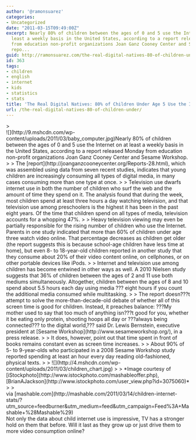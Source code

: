 ```yaml
---
author: '@ramonsuarez'
categories:
- Uncategorized
date: "2011-03-15T09:49:00Z"
excerpt: Nearly 80% of children between the ages of 0 and 5 use the Internet on at
  least a weekly basis in the United States, according to a report released Monday
  from education non-profit organizations Joan Ganz Cooney Center and Sesame Workshop.The
  repo...
guid: http://ramonsuarez.com/the-real-digital-natives-80-of-children-under
id: 363
tags:
- children
- english
- internet
- kids
- statistics
- stats
title: 'The Real Digital Natives: 80% of Children Under Age 5 Use the Internet [STATS]'
url: /the-real-digital-natives-80-of-children-under/
---
```


<div class="posterous_bookmarklet_entry">> <div>![](http://9.mshcdn.com/wp-content/uploads/2011/03/baby_computer.jpg)Nearly 80% of children between the ages of 0 and 5 use the Internet on at least a weekly basis in the United States, according to a report released Monday from education non-profit organizations Joan Ganz Cooney Center and Sesame Workshop.
> 
> The [report](http://joanganzcooneycenter.org/Reports-28.html), which was assembled using data from seven recent studies, indicates that young children are increasingly consuming all types of digital media, in many cases consuming more than one type at once.
> 
> Television use dwarfs internet use in both the number of children who surf the web and the amount of time they spend on it. The analysis found that during the week, most children spend at least three hours a day watching television, and that television use among preschoolers is the highest it has been in the past eight years. Of the time that children spend on all types of media, television accounts for a whopping 47%.
> 
> Heavy television viewing may even be partially responsible for the rising number of children who use the Internet. Parents in one study indicated that more than 60% of children under age three watch video online. That percentage decreases as children get older (the report suggests this is because school-age children have less time at home), but even 8- to 18-year-old children reported in another study that they consume about 20% of their video content online, on cellphones, or on other portable devices like iPods.
> 
> Internet and television use among children has become entwined in other ways as well. A 2010 Nielsen study suggests that 36% of children between the ages of 2 and 11 use both mediums simultaneously. Altogether, children between the ages of 8 and 10 spend about 5.5 hours each day using media ??? eight hours if you count the additional media consumed while multitasking.
> 
> The report doesn???t attempt to solve the more-than-decade-old debate of whether all of this screen time is good for children. Instead, it preaches balance: ???My mother used to say that too much of anything isn???t good for you, whether it be eating only protein, shooting hoops all day or ???always being connected??? to the digital world,??? said Dr. Lewis Bernstein, executive president at [Sesame Workshop](http://www.sesameworkshop.org/), in a press release.
> 
> It does, however, point out that time spent in front of books remains constant even as screen time increases.
> 
> About 90% of 5- to 9-year-olds who participated in a 2008 Sesame Workshop study reported spending at least an hour every day reading old-fashioned, physical texts.
> 
> ![](http://4.mshcdn.com/wp-content/uploads/2011/03/children_chart.jpg)
> 
> *Image courtesy of [iStockphoto](http://www.istockphoto.com/mashableoffer.php), [BrianAJackson](http://www.istockphoto.com/user_view.php?id=3075060)*
> 
> </div>

<div class="posterous_quote_citation">via [mashable.com](http://mashable.com/2011/03/14/children-internet-stats/?utm_source=feedburner&utm_medium=feed&utm_campaign=Feed%3A+Mashable+%28Mashable%29)</div>Not only the data about child internet use is impressive, TV has a stronger hold on them that before. Will it last as they grow up or just drive them to more video consumption online?

</div>